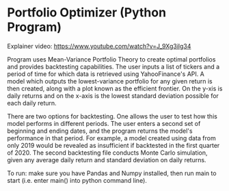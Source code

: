 # Portfolio Optimizer (Python Program)

Explainer video: https://www.youtube.com/watch?v=J_9Xg3ilg34

Program uses Mean-Variance Portfolio Theory to create optimal portfolios and provides backtesting capabilities. The user inputs a list of tickers and a period of time for which data is retrieved using YahooFinance's API. A model which outputs the lowest-variance portfolio for any given return is then created, along with a plot known as the efficient frontier. On the y-xis is daily returns and on the x-axis is the lowest standard deviation possible for each daily return.

There are two options for backtesting. One allows the user to test how this model performs in different periods. The user enters a second set of beginning and ending dates, and the program returns the model's performance in that period. For example, a model created using data from only 2019 would be revealed as insufficient if backtested in the first quarter of 2020. The second backtesting file conducts Monte Carlo simulation, given any average daily return and standard deviation on daily returns.
 
 
To run: make sure you have Pandas and Numpy installed, then run main to start (i.e. enter main() into python command line).

